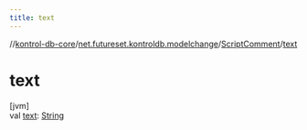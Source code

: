 ```yaml
---
title: text
---
```

//[kontrol-db-core](../../../index.html)/[net.futureset.kontroldb.modelchange](../index.html)/[ScriptComment](index.html)/[text](text.html)



# text



[jvm]\
val [text](text.html): [String](https://kotlinlang.org/api/latest/jvm/stdlib/kotlin/-string/index.html)




